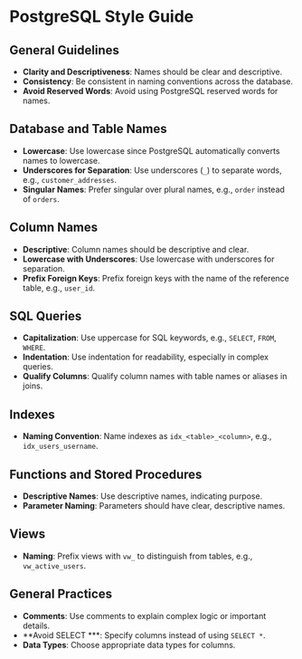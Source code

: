 # PostgreSQL Style Guide

## General Guidelines

- **Clarity and Descriptiveness**: Names should be clear and descriptive.
- **Consistency**: Be consistent in naming conventions across the database.
- **Avoid Reserved Words**: Avoid using PostgreSQL reserved words for names.

## Database and Table Names

- **Lowercase**: Use lowercase since PostgreSQL automatically converts names to lowercase.
- **Underscores for Separation**: Use underscores (`_`) to separate words, e.g., `customer_addresses`.
- **Singular Names**: Prefer singular over plural names, e.g., `order` instead of `orders`.

## Column Names

- **Descriptive**: Column names should be descriptive and clear.
- **Lowercase with Underscores**: Use lowercase with underscores for separation.
- **Prefix Foreign Keys**: Prefix foreign keys with the name of the reference table, e.g., `user_id`.

## SQL Queries

- **Capitalization**: Use uppercase for SQL keywords, e.g., `SELECT`, `FROM`, `WHERE`.
- **Indentation**: Use indentation for readability, especially in complex queries.
- **Qualify Columns**: Qualify column names with table names or aliases in joins.

## Indexes

- **Naming Convention**: Name indexes as `idx_<table>_<column>`, e.g., `idx_users_username`.

## Functions and Stored Procedures

- **Descriptive Names**: Use descriptive names, indicating purpose.
- **Parameter Naming**: Parameters should have clear, descriptive names.

## Views

- **Naming**: Prefix views with `vw_` to distinguish from tables, e.g., `vw_active_users`.

## General Practices

- **Comments**: Use comments to explain complex logic or important details.
- **Avoid SELECT ***: Specify columns instead of using `SELECT *`.
- **Data Types**: Choose appropriate data types for columns.
